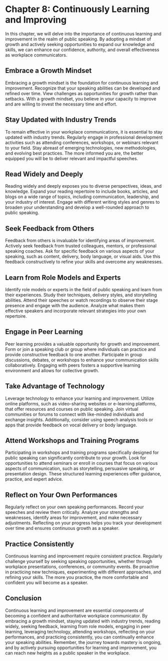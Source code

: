 Chapter 8: Continuously Learning and Improving
==============================================

In this chapter, we will delve into the importance of continuous learning and improvement in the realm of public speaking. By adopting a mindset of growth and actively seeking opportunities to expand our knowledge and skills, we can enhance our confidence, authority, and overall effectiveness as workplace communicators.

Embrace a Growth Mindset
------------------------

Embracing a growth mindset is the foundation for continuous learning and improvement. Recognize that your speaking abilities can be developed and refined over time. View challenges as opportunities for growth rather than setbacks. With a growth mindset, you believe in your capacity to improve and are willing to invest the necessary time and effort.

Stay Updated with Industry Trends
---------------------------------

To remain effective in your workplace communications, it is essential to stay updated with industry trends. Regularly engage in professional development activities such as attending conferences, workshops, or webinars relevant to your field. Stay abreast of emerging technologies, new methodologies, and evolving best practices. The more informed you are, the better equipped you will be to deliver relevant and impactful speeches.

Read Widely and Deeply
----------------------

Reading widely and deeply exposes you to diverse perspectives, ideas, and knowledge. Expand your reading repertoire to include books, articles, and blogs on a wide range of topics, including communication, leadership, and your industry of interest. Engage with different writing styles and genres to broaden your understanding and develop a well-rounded approach to public speaking.

Seek Feedback from Others
-------------------------

Feedback from others is invaluable for identifying areas of improvement. Actively seek feedback from trusted colleagues, mentors, or professional speaking coaches. Ask for specific feedback on various aspects of your speaking, such as content, delivery, body language, or visual aids. Use this feedback constructively to refine your skills and overcome any weaknesses.

Learn from Role Models and Experts
----------------------------------

Identify role models or experts in the field of public speaking and learn from their experiences. Study their techniques, delivery styles, and storytelling abilities. Attend their speeches or watch recordings to observe their stage presence and engage with the audience. Analyze what makes them effective speakers and incorporate relevant strategies into your own repertoire.

Engage in Peer Learning
-----------------------

Peer learning provides a valuable opportunity for growth and improvement. Form or join a speaking club or group where individuals can practice and provide constructive feedback to one another. Participate in group discussions, debates, or workshops to enhance your communication skills collaboratively. Engaging with peers fosters a supportive learning environment and allows for collective growth.

Take Advantage of Technology
----------------------------

Leverage technology to enhance your learning and improvement. Utilize online platforms, such as video-sharing websites or e-learning platforms, that offer resources and courses on public speaking. Join virtual communities or forums to connect with like-minded individuals and exchange insights. Additionally, consider using speech analysis tools or apps that provide feedback on vocal delivery or body language.

Attend Workshops and Training Programs
--------------------------------------

Participating in workshops and training programs specifically designed for public speaking can significantly contribute to your growth. Look for opportunities to attend seminars or enroll in courses that focus on various aspects of communication, such as storytelling, persuasive speaking, or presentation design. These structured learning experiences offer guidance, practice, and expert advice.

Reflect on Your Own Performances
--------------------------------

Regularly reflect on your own speaking performances. Record your speeches and review them critically. Analyze your strengths and weaknesses, identify areas for improvement, and make necessary adjustments. Reflecting on your progress helps you track your development over time and ensures continuous growth as a speaker.

Practice Consistently
---------------------

Continuous learning and improvement require consistent practice. Regularly challenge yourself by seeking speaking opportunities, whether through workplace presentations, conferences, or community events. Be proactive in practicing new techniques, experimenting with different approaches, and refining your skills. The more you practice, the more comfortable and confident you will become as a speaker.

Conclusion
----------

Continuous learning and improvement are essential components of becoming a confident and authoritative workplace communicator. By embracing a growth mindset, staying updated with industry trends, reading widely, seeking feedback, learning from role models, engaging in peer learning, leveraging technology, attending workshops, reflecting on your performances, and practicing consistently, you can continually enhance your speaking abilities. Remember, the journey towards mastery is ongoing, and by actively pursuing opportunities for learning and improvement, you can reach new heights as a public speaker in the workplace.
